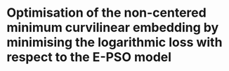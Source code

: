 # Optimisation of the non-centered minimum curvilinear embedding by minimising the logarithmic loss with respect to the E-PSO model

